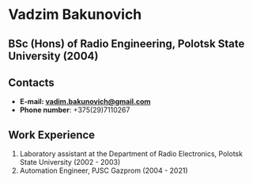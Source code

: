 # Vadzim Bakunovich

## BSc (Hons) of Radio Engineering, Polotsk State University (2004)

## Contacts

 - **E-mail: vadim.bakunovich@gmail.com**
 - **Phone number**: +375(29)7110267

## Work Experience

 1. Laboratory assistant at the Department of Radio Electronics, Polotsk State University (2002 - 2003)
 2. Automation Engineer, PJSC Gazprom (2004 - 2021)